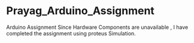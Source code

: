 # Prayag_Arduino_Assignment

Arduino Assignment
Since Hardware Components are unavailable , I have completed the assignment using proteus Simulation.
